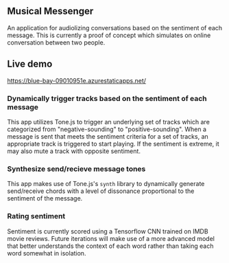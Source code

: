 ## Musical Messenger

An application for audiolizing conversations based on the sentiment of each message. This is currently a proof of concept which simulates on online conversation between two people.

## Live demo
https://blue-bay-09010951e.azurestaticapps.net/

### Dynamically trigger tracks based on the sentiment of each message
This app utilizes Tone.js to trigger an underlying set of tracks which are categorized from "negative-sounding" to "positive-sounding". When a message is sent that meets the sentiment criteria for a set of tracks, an appropriate track is triggered to start playing. If the sentiment is extreme, it may also mute a track with opposite sentiment.

### Synthesize send/recieve message tones
This app makes use of Tone.js's `synth` library to dynamically generate send/receive chords with a level of dissonance proportional to the sentiment of the message.

### Rating sentiment
Sentiment is currently scored using a Tensorflow CNN trained on IMDB movie reviews. Future iterations will make use of a more advanced model that better understands the context of each word rather than taking each word somewhat in isolation.
